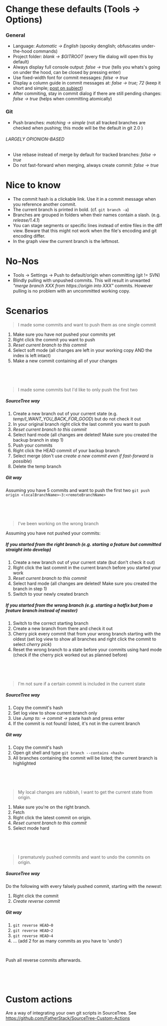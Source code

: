 # Change these defaults (Tools &rarr; Options)

### General

- Language: *Automatic &rarr; English* (spooky denglish; obfuscates under-the-hood commands)
- Project folder: *blank &rarr; $GITROOT* (every file dialog will open this by default)
- Always display full console output: *false &rarr; true*	(tells you whats's going on under the hood, can be closed by pressing enter)
- Use fixed-width font for commit messages: *false &rarr; true*
- Display a column guide in commit messages at: *false &rarr; true; 72* (keep it short and simple; [post on subject](http://tbaggery.com/2008/04/19/a-note-about-git-commit-messages.html))
- After commiting, stay in commit dialog if there are still pending changes: *false &rarr; true* (helps when committing atomically)


### Git
- Push branches: *matching &rarr; simple* (not all tracked branches are checked when pushing; this mode will be the default in git 2.0 )

###### LARGELY OPIONION-BASED
- Use rebase instead of merge by default for tracked branches: *false &rarr; true*
- Do not fast-forward when merging, always create commit: *false &rarr; true*



# Nice to know
- The commit hash is a clickable link. Use it in a commit message when you reference another commit.
- The current branch is printed in bold. (cf. `git branch -a`)
- Branches are grouped in folders when their names contain a slash. (e.g. *release/1.4.1*)
- You can stage segments or specific lines instead of entire files in the diff view. Beware that this might not work when the file's encoding and git encoding differ.
- In the graph view the current branch is the leftmost.



# No-Nos
- Tools &rarr; Settings &rarr; Push to default/origin when committing (git != SVN)
- Blindly pulling with unpushed commits. This will result in unwanted *"merge branch XXX from https://origin into XXX"* commits.
However pulling is no problem with an uncommitted working copy.



# Scenarios

> I made some commits and want to push them as one single commit

1. Make sure you have not pushed your commits yet
2. Right click the commit you want to push
3. *Reset current branch to this commit*
4. Select soft mode (all changes are left in your working copy AND the index is left intact)
5. Make a new commit containing all of your changes

&nbsp;

&nbsp;


> I made some commits but I'd like to only push the first two

##### SourceTree way
1. Create a new branch out of your current state (e.g. *temp/I_WANT_YOU_BACK_FOR_GOOD*) but do not check it out
2. In your original branch right click the last commit you want to push
3. *Reset current branch to this commit*
4. Select hard mode (all changes are deleted! Make sure you created the backup branch in step 1)
5. Push your commits
6. Right click the HEAD commit of your backup branch
7. Select merge (don't use *create a new commit even if fast-forward is possible*)
8. Delete the temp branch


##### Git way
Assuming you have 5 commits and want to push the first two
`git push origin <localBranchName>~3:<remoteBranchName>`


&nbsp;

&nbsp;


> I've been working on the wrong branch

Assuming you have not pushed your commits:

##### If you started from the right branch (e.g. starting a feature but committed straight into develop)
1. Create a new branch out of your current state (but don't check it out)
2. Right click the last commit in the current branch before you started your work
3. *Reset current branch to this commit*
4. Select hard mode (all changes are deleted! Make sure you created the branch in step 1)
5. Switch to your newly created branch


##### If you started from the wrong branch (e.g. starting a hotfix but from a feature branch instead of master)
1. Switch to the correct starting branch
2. Create a new branch from there and check it out
3. Cherry pick every commit that from your wrong branch starting with the oldest (set log view to show all branches and
right click the commit to select *cherry pick*)
4. Reset the wrong branch to a state before your commits using hard mode (check if the cherry pick worked out as
planned before)

&nbsp;

&nbsp;


> I'm not sure if a certain commit is included in the current state


##### SourceTree way
1. Copy the commit's hash
2. Set log view to show current branch only
3. Use *Jump to: &rarr; commit &rarr;* paste hash and press enter
4. If the commit is not found/ listed, it's not in the current branch

##### Git way
1. Copy the commit's hash
2. Open git shell and type `git branch --contains <hash>`
3. All branches containing the commit will be listed; the current branch is highlighted

&nbsp;

&nbsp;


> My local changes are rubbish, I want to get the current state from origin.

1. Make sure you're on the right branch.
2. Fetch
3. Right click the latest commit on origin.
4. *Reset current branch to this commit*
5. Select mode hard

&nbsp;

&nbsp;


> I prematurely pushed commits and want to undo the commits on origin.

##### SourceTree way
Do the following with every falsely pushed commit, starting with the *newest*:
1. Right click the commit
2. *Create reverse commit*

##### Git way
1. `git reverse HEAD~0`
2. `git reverse HEAD~2`
3. `git reverse HEAD~4`
4. ... (add 2 for as many commits as you have to 'undo')

&nbsp;

Push all reverse commits afterwards.

&nbsp;

&nbsp;



# Custom actions
Are a way of integrating your own git scripts in SourceTree. See https://github.com/FatherStack/SourceTree-Custom-Actions
